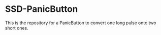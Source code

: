 # SSD-PanicButton
This is the repository for a PanicButton to convert one long pulse onto two short ones.
